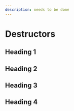 ```yaml
---
description: needs to be done
---
```


# Destructors

## Heading 1

## Heading 2

## Heading 3

## Heading 4
